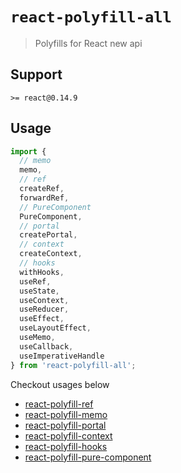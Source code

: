 # `react-polyfill-all`

> Polyfills for React new api

## Support

`>= react@0.14.9`

## Usage

```js
import {
  // memo
  memo,
  // ref
  createRef,
  forwardRef,
  // PureComponent
  PureComponent,
  // portal
  createPortal,
  // context
  createContext,
  // hooks
  withHooks,
  useRef,
  useState,
  useContext,
  useReducer,
  useEffect,
  useLayoutEffect,
  useMemo,
  useCallback,
  useImperativeHandle
} from 'react-polyfill-all';
```

Checkout usages below

* [react-polyfill-ref](https://www.npmjs.com/package/react-polyfill-ref)
* [react-polyfill-memo](https://www.npmjs.com/package/react-polyfill-memo)
* [react-polyfill-portal](https://www.npmjs.com/package/react-polyfill-portal)
* [react-polyfill-context](https://www.npmjs.com/package/react-polyfill-context)
* [react-polyfill-hooks](https://www.npmjs.com/package/react-polyfill-hooks)
* [react-polyfill-pure-component](https://www.npmjs.com/package/react-polyfill-pure-component)

